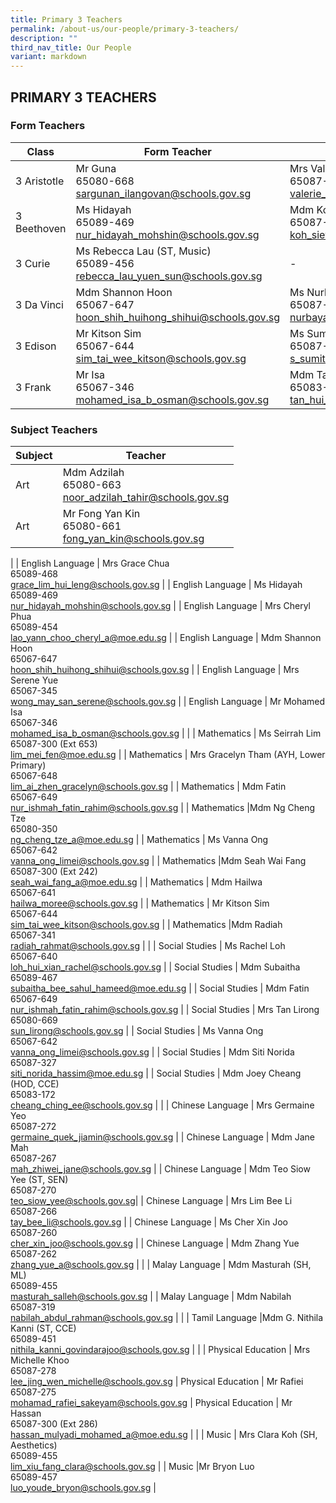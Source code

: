 ```yaml
---
title: Primary 3 Teachers
permalink: /about-us/our-people/primary-3-teachers/
description: ""
third_nav_title: Our People
variant: markdown
---
```

## PRIMARY 3 TEACHERS

### Form Teachers

| Class | Form Teacher | Form Teacher |
|---|---|---|
3 Aristotle | Mr Guna <br>65080-668<br>[sargunan_ilangovan@schools.gov.sg](mailto:sargunan_ilangovan@schools.gov.sg) | Mrs Valerie Seet<br>65087-279<br>[valerie_koh_sock_hwee@schools.gov.sg](mailto:valerie_koh_sock_hwee@schools.gov.sg) |
| 3 Beethoven | Ms Hidayah<br>65089-469<br>[nur_hidayah_mohshin@schools.gov.sg](mailto:nur_hidayah_mohshin@schools.gov.sg) | Mdm Koh Siew Bee<br>65087-261<br>[koh_siew_bee@schools.gov.sg](mailto:koh_siew_bee@schools.gov.sg) |
| 3 Curie |Ms Rebecca Lau (ST, Music)<br>65089-456<br>[rebecca_lau_yuen_sun@schools.gov.sg](mailto:rebecca_lau_yuen_sun@schools.gov.sg) | - |
| 3 Da Vinci | Mdm Shannon Hoon<br>65067-647<br>[hoon_shih_huihong_shihui@schools.gov.sg](mailto:hoon_shih_huihong_shihui@schools.gov.sg) | Ms Nurbayah<br>65087-300 (Ext 651)<br>[nurbayah_ismail@schools.gov.sg](mailto:nurbayah_ismail@schools.gov.sg) |
| 3 Edison | Mr Kitson Sim<br>65067-644<br>[sim_tai_wee_kitson@schools.gov.sg](mailto:sim_tai_wee_kitson@schools.gov.sg) | Ms Sumitha<br>65087-315<br>[s_sumitha@schools.gov.sg](mailto:s_sumitha@schools.gov.sg) |
| 3 Frank |Mr Isa<br>65067-346<br>[mohamed_isa_b_osman@schools.gov.sg](mailto:mohamed_isa_b_osman@schools.gov.sg) | Mdm Tan Hui Yang<br>65083-171<br>[tan_hui_yang@schools.gov.sg](mailto:tan_hui_yang@schools.gov.sg) |

### Subject Teachers

| Subject | Teacher |
|---|---|
| Art | Mdm Adzilah<br>65080-663<br>[noor_adzilah_tahir@schools.gov.sg](mailto:noor_adzilah_tahir@schools.gov.sg) |
| Art | Mr Fong Yan Kin<br>65080-661<br>[fong_yan_kin@schools.gov.sg](mailto:fong_yan_kin@schools.gov.sg) 
|
| English Language | Mrs Grace Chua <br>65089-468<br>[grace_lim_hui_leng@schools.gov.sg](mailto:grace_lim_hui_leng@schools.gov.sg) |
| English Language | Ms Hidayah<br>65089-469<br>[nur_hidayah_mohshin@schools.gov.sg](mailto:nur_hidayah_mohshin@schools.gov.sg) |
| English Language | Mrs Cheryl Phua<br>65089-454<br>[lao_yann_choo_cheryl_a@moe.edu.sg](mailto:lao_yann_choo_cheryl_a@moe.edu.sg) |
| English Language | Mdm Shannon Hoon<br>65067-647<br>[hoon_shih_huihong_shihui@schools.gov.sg](mailto:hoon_shih_huihong_shihui@schools.gov.sg) |
| English Language | Mrs Serene Yue<br>65067-345<br>[wong_may_san_serene@schools.gov.sg](mailto:wong_may_san_serene@schools.gov.sg) |
| English Language | Mr Mohamed Isa <br>65067-346<br>[mohamed_isa_b_osman@schools.gov.sg](mailto:mohamed_isa_b_osman@schools.gov.sg) |
|
| Mathematics | Ms Seirrah Lim <br>65087-300 (Ext 653)<br>[lim_mei_fen@moe.edu.sg](mailto:lim_mei_fen@moe.edu.sg) |
| Mathematics | Mrs Gracelyn Tham (AYH, Lower Primary)<br>65067-648<br>[lim_ai_zhen_gracelyn@schools.gov.sg](mailto:lim_ai_zhen_gracelyn@schools.gov.sg) |
| Mathematics | Mdm Fatin<br>65067-649<br>[nur_ishmah_fatin_rahim@schools.gov.sg](mailto:nur_ishmah_fatin_rahim@schools.gov.sg) |
| Mathematics |Mdm Ng Cheng Tze<br>65080-350<br>[ng_cheng_tze_a@moe.edu.sg](mailto:ng_cheng_tze_a@moe.edu.sg) |
| Mathematics | Ms Vanna Ong<br>65067-642<br>[vanna_ong_limei@schools.gov.sg](mailto:vanna_ong_limei@schools.gov.sg) |
| Mathematics |Mdm Seah Wai Fang <br>65087-300 (Ext 242)<br>[seah_wai_fang_a@moe.edu.sg](mailto:seah_wai_fang_a@moe.edu.sg) |
| Mathematics | Mdm Hailwa<br>65067-641<br>[hailwa_moree@schools.gov.sg](mailto:hailwa_moree@schools.gov.sg) |
| Mathematics | Mr Kitson Sim<br>65067-644<br>[sim_tai_wee_kitson@schools.gov.sg](mailto:sim_tai_wee_kitson@schools.gov.sg) |
| Mathematics |Mdm Radiah<br>65067-341<br>[radiah_rahmat@schools.gov.sg](mailto:radiah_rahmat@schools.gov.sg) |
|
| Social Studies | Ms Rachel Loh <br>65067-640<br>[loh_hui_xian_rachel@schools.gov.sg](mailto:loh_hui_xian_rachel@schools.gov.sg) |
| Social Studies | Mdm Subaitha<br>65089-467<br>[subaitha_bee_sahul_hameed@moe.edu.sg](mailto:subaitha_bee_sahul_hameed@moe.edu.sg) |
| Social Studies | Mdm Fatin<br>65067-649<br>[nur_ishmah_fatin_rahim@schools.gov.sg](mailto:nur_ishmah_fatin_rahim@schools.gov.sg) |
| Social Studies | Mrs Tan Lirong<br>65080-669<br>[sun_lirong@schools.gov.sg](mailto:sun_lirong@schools.gov.sg) |
| Social Studies | Ms Vanna Ong<br>65067-642<br>[vanna_ong_limei@schools.gov.sg](mailto:vanna_ong_limei@schools.gov.sg) |
| Social Studies | Mdm Siti Norida<br>65087-327<br>[siti_norida_hassim@moe.edu.sg](mailto:siti_norida_hassim@moe.edu.sg) |
| Social Studies | Mdm Joey Cheang (HOD, CCE)<br>65083-172<br>[cheang_ching_ee@schools.gov.sg](mailto:cheang_ching_ee@schools.gov.sg) |
|
| Chinese Language | Mrs Germaine Yeo <br>65087-272<br>[germaine_quek_jiamin@schools.gov.sg](mailto:germaine_quek_jiamin@schools.gov.sg) |
| Chinese Language | Mdm Jane Mah <br>65087-267<br>[mah_zhiwei_jane@schools.gov.sg](mailto:mah_zhiwei_jane@schools.gov.sg) |
| Chinese Language |  Mdm Teo Siow Yee (ST, SEN)<br>65087-270<br>[teo_siow_yee@schools.gov.sg](mailto:teo_siow_yee@schools.gov.sg)|
| Chinese Language | Mrs Lim Bee Li<br>65087-266<br>[tay_bee_li@schools.gov.sg](mailto:tay_bee_li@schools.gov.sg) |
| Chinese Language | Ms Cher Xin Joo <br>65087-260<br>[cher_xin_joo@schools.gov.sg](mailto:cher_xin_joo@schools.gov.sg) |
| Chinese Language | Mdm Zhang Yue <br>65087-262<br>[zhang_yue_a@schools.gov.sg](mailto:zhang_yue_a@schools.gov.sg) |
|
| Malay Language | Mdm Masturah (SH, ML) <br>65089-455<br>[masturah_salleh@schools.gov.sg](mailto:masturah_salleh@schools.gov.sg) |
| Malay Language | Mdm Nabilah<br>65087-319<br>[nabilah_abdul_rahman@schools.gov.sg](mailto:nabilah_abdul_rahman@schools.gov.sg)  |
|
| Tamil Language |Mdm G. Nithila Kanni (ST, CCE) <br>65089-451<br>[nithila_kanni_govindarajoo@schools.gov.sg](mailto:nithila_kanni_govindarajoo@schools.gov.sg) |
|
| Physical Education | Mrs Michelle Khoo <br>65087-278<br>[lee_jing_wen_michelle@schools.gov.sg](mailto:lee_jing_wen_michelle@schools.gov.sg) |
Physical Education | Mr Rafiei <br>65087-275<br>[mohamad_rafiei_sakeyam@schools.gov.sg](mailto:mohamad_rafiei_sakeyam@schools.gov.sg) |
Physical Education |  Mr Hassan<br>65087-300 (Ext 286)<br>[hassan_mulyadi_mohamed_a@moe.edu.sg](mailto:hassan_mulyadi_mohamed_a@moe.edu.sg) |
|
| Music | Mrs Clara Koh (SH, Aesthetics)<br>65089-455<br>[lim_xiu_fang_clara@schools.gov.sg](mailto:lim_xiu_fang_clara@schools.gov.sg) |
| Music |Mr Bryon Luo<br>65089-457<br>[luo_youde_bryon@schools.gov.sg](mailto:luo_youde_bryon@schools.gov.sg) |